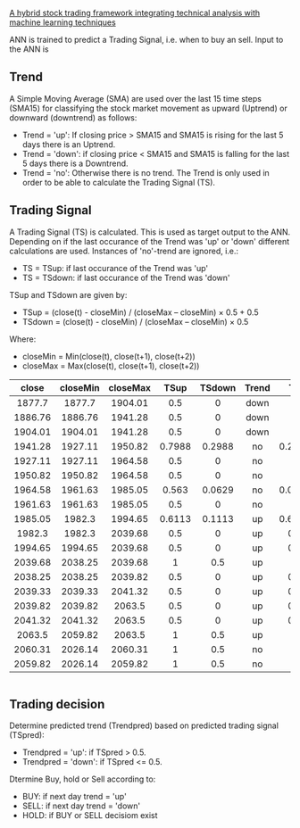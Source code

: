 [A hybrid stock trading framework integrating technical analysis with machine learning techniques](https://www.sciencedirect.com/science/article/pii/S2405918815300179)

ANN is trained to predict a Trading Signal, i.e. when to buy an sell.
Input to the ANN is 

## Trend 
A Simple Moving Average (SMA) are used over the last 15 time steps (SMA15) for classifying the stock market movement as upward (Uptrend) or downward (downtrend) as follows:
* Trend = 'up': If closing price > SMA15 and SMA15 is rising for the last 5 days there is an Uptrend.
* Trend = 'down': if closing price < SMA15 and SMA15 is falling for the last 5 days there is a Downtrend.
* Trend = 'no': Otherwise there is no trend.
The Trend is only used in order to be able to calculate the Trading Signal (TS).

## Trading Signal
A Trading Signal (TS) is calculated. This is used as target output to the ANN. Depending on if the last occurance of the Trend was 'up' or 'down' different calculations are used. Instances of 'no'-trend are ignored, i.e.:
* TS = TSup: if last occurance of the Trend was 'up'
* TS = TSdown: if last occurance of the Trend was 'down'

TSup and TSdown are given by:
* TSup = (close(t) - closeMin) / (closeMax – closeMin) × 0.5 + 0.5
* TSdown = (close(t) - closeMin) / (closeMax – closeMin) × 0.5

Where: 
* closeMin = Min(close(t), close(t+1), close(t+2))  
* closeMax = Max(close(t), close(t+1), close(t+2))

**close**|**closeMin**|**closeMax**|**TSup**|**TSdown**|**Trend**|**TS**
:-----:|:-----:|:-----:|:-----:|:-----:|:-----:|:-----:
1877.7|1877.7|1904.01|0.5|0|down|0
1886.76|1886.76|1941.28|0.5|0|down|0
1904.01|1904.01|1941.28|0.5|0|down|0
1941.28|1927.11|1950.82|0.7988|0.2988|no|0.2988
1927.11|1927.11|1964.58|0.5|0|no|0
1950.82|1950.82|1964.58|0.5|0|no|0
1964.58|1961.63|1985.05|0.563|0.0629|no|0.0629
1961.63|1961.63|1985.05|0.5|0|no|0
1985.05|1982.3|1994.65|0.6113|0.1113|up|0.6113
1982.3|1982.3|2039.68|0.5|0|up|0.5
1994.65|1994.65|2039.68|0.5|0|up|0.5
2039.68|2038.25|2039.68|1|0.5|up|1
2038.25|2038.25|2039.82|0.5|0|up|0.5
2039.33|2039.33|2041.32|0.5|0|up|0.5
2039.82|2039.82|2063.5|0.5|0|up|0.5
2041.32|2041.32|2063.5|0.5|0|up|0.5
2063.5|2059.82|2063.5|1|0.5|up|1
2060.31|2026.14|2060.31|1|0.5|no|1
2059.82|2026.14|2059.82|1|0.5|no|1


```python
```

## Trading decision
Determine predicted trend (Trendpred) based on predicted trading signal (TSpred):
* Trendpred = 'up': if TSpred > 0.5.
* Trendpred = 'down': if TSpred <= 0.5.

Dtermine Buy, hold or Sell according to:
* BUY: if next day trend = 'up'
* SELL: if next day trend = 'down'
* HOLD: if BUY or SELL decisiom exist




